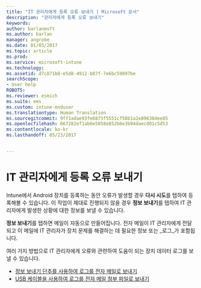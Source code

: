 ```yaml
---
title: "IT 관리자에게 등록 오류 보내기 | Microsoft 문서"
description: "관리자에게 등록 오류 보내기"
keywords: 
author: barlanmsft
ms.author: barlan
manager: angrobe
ms.date: 01/03/2017
ms.topic: article
ms.prod: 
ms.service: microsoft-intune
ms.technology: 
ms.assetid: d7c871b8-e5d8-4912-b87f-7e6bc59897be
searchScope:
- User help
ROBOTS: 
ms.reviewer: esmich
ms.suite: ems
ms.custom: intune-enduser
ms.translationtype: Human Translation
ms.sourcegitcommit: 9ff1adae93fe6873f5551cf58b1a2e89638dee85
ms.openlocfilehash: 667282ef1ab6e5058e852b6e3b94daecd01c5d53
ms.contentlocale: ko-kr
ms.lasthandoff: 05/23/2017


---
```


# <a name="send-enrollment-errors-to-your-it-admin"></a>IT 관리자에게 등록 오류 보내기

Intune에서 Android 장치를 등록하는 동안 오류가 발생할 경우 **다시 시도**를 탭하여 등록해볼 수 있습니다. 이 작업이 제대로 진행되지 않을 경우 **정보 보내기**를 탭하여 IT 관리자에게 발생한 상황에 대한 정보를 보낼 수 있습니다.

**정보 보내기**를 탭하면 메일이 자동으로 만들어집니다. 전자 메일이 IT 관리자에게 전달되고 이 메일에 IT 관리자가 장치 문제를 해결하는 데 필요한 정보 또는 _로그_가 포함됩니다.

여러 가지 방법으로 IT 관리자에게 오류와 관련하여 도움이 되는 장치 데이터 로그를 보낼 수 있습니다.

- [정보 보내기 단추를 사용하여 로그를 전자 메일로 보내기](send-logs-to-your-it-admin-by-email-android.md)
- [USB 케이블을 사용하여 로그를 전자 메일 첨부 파일로 보내기](send-logs-to-your-it-admin-using-cable-android.md)

